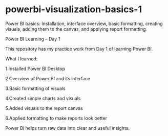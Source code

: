 # powerbi-visualization-basics-1
Power BI basics: Installation, interface overview, basic formatting, creating visuals, adding them to the canvas, and applying report formatting.

Power BI Learning – Day 1

This repository has my practice work from Day 1 of learning Power BI.

What I learned:

 1.Installed Power BI Desktop

 2.Overview of Power BI and its interface

 3.Basic formatting of visuals

 4.Created simple charts and visuals

 5.Added visuals to the report canvas

 6.Applied formatting to make reports look better

Power BI helps turn raw data into clear and useful insights.
